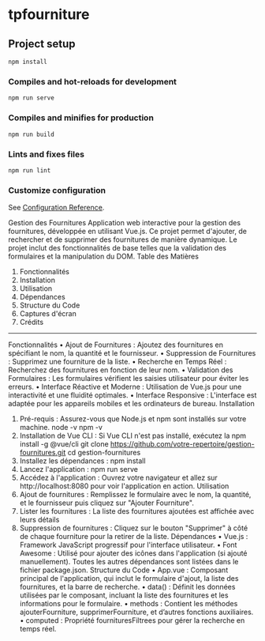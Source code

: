 # tpfourniture

## Project setup
```
npm install
```

### Compiles and hot-reloads for development
```
npm run serve
```

### Compiles and minifies for production
```
npm run build
```

### Lints and fixes files
```
npm run lint
```

### Customize configuration
See [Configuration Reference](https://cli.vuejs.org/config/).



Gestion des Fournitures
Application web interactive pour la gestion des fournitures, développée en utilisant Vue.js. Ce projet permet d'ajouter, de rechercher et de supprimer des fournitures de manière dynamique. Le projet inclut des fonctionnalités de base telles que la validation des formulaires et la manipulation du DOM.
Table des Matières
1.	Fonctionnalités
2.	Installation
3.	Utilisation
4.	Dépendances
5.	Structure du Code
6.	Captures d'écran
7.	Crédits
________________________________________
Fonctionnalités
•	Ajout de Fournitures : Ajoutez des fournitures en spécifiant le nom, la quantité et le fournisseur.
•	Suppression de Fournitures : Supprimez une fourniture de la liste.
•	Recherche en Temps Réel : Recherchez des fournitures en fonction de leur nom.
•	Validation des Formulaires : Les formulaires vérifient les saisies utilisateur pour éviter les erreurs.
•	Interface Réactive et Moderne : Utilisation de Vue.js pour une interactivité et une fluidité optimales.
•	Interface Responsive : L'interface est adaptée pour les appareils mobiles et les ordinateurs de bureau.
Installation
1.	Pré-requis : Assurez-vous que Node.js et npm sont installés sur votre machine.
node -v
npm -v
2.	Installation de Vue CLI : Si Vue CLI n'est pas installé, exécutez la npm install -g @vue/cli
git clone https://github.com/votre-repertoire/gestion-fournitures.git
cd gestion-fournitures
3.	Installez les dépendances :
npm install
4.	Lancez l'application :
npm run serve
5.	Accédez à l'application : Ouvrez votre navigateur et allez sur http://localhost:8080 pour voir l'application en action.
Utilisation
1.	Ajout de fournitures : Remplissez le formulaire avec le nom, la quantité, et le fournisseur puis cliquez sur "Ajouter Fourniture".
2.	Lister les fournitures : La liste des fournitures ajoutées est affichée avec leurs détails
3.	Suppression de fournitures : Cliquez sur le bouton "Supprimer" à côté de chaque fourniture pour la retirer de la liste.
Dépendances
•	Vue.js : Framework JavaScript progressif pour l'interface utilisateur.
•	Font Awesome : Utilisé pour ajouter des icônes dans l'application (si ajouté manuellement).
Toutes les autres dépendances sont listées dans le fichier package.json.
Structure du Code
•	App.vue : Composant principal de l'application, qui inclut le formulaire d'ajout, la liste des fournitures, et la barre de recherche.
•	data() : Définit les données utilisées par le composant, incluant la liste des fournitures et les informations pour le formulaire.
•	methods : Contient les méthodes ajouterFourniture, supprimerFourniture, et d’autres fonctions auxiliaires.
•	computed : Propriété fournituresFiltrees pour gérer la recherche en temps réel.
